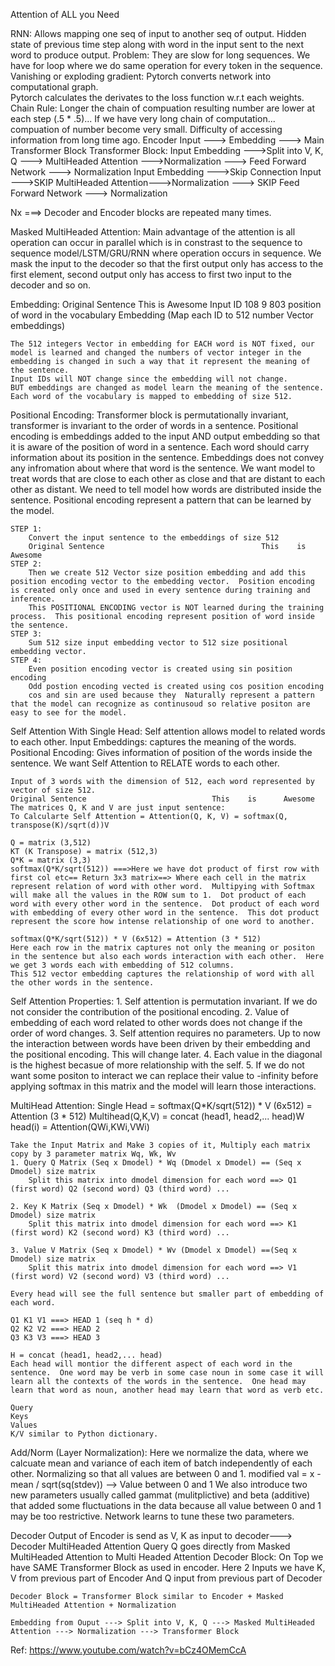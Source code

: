 Attention of ALL you Need

RNN: 
    Allows mapping one seq of input to another seq of output.
    Hidden state of previous time step along with word in the input sent to the next word to produce output.
    Problem:
        They are slow for long sequences.  We have for loop where we do same operation for every token in the sequence.
        Vanishing or exploding gradient: 
            Pytorch converts network into computational graph.   
            Pytorch calculates the derivates to the loss function w.r.t each weights.  Chain Rule: Longer the chain of compuation resulting number are lower at each step (.5 * .5)... If we have very long chain of computation... compuation of number become very small.
        Difficulty of accessing information from long time ago.
Encoder
    Input ---> Embedding ---> Main Transformer Block
    Transformer Block:
        Input Embedding --->Split into V, K, Q ---> MultiHeaded Attention --->Normalization ---> Feed Forward Network ---> Normalization
        Input Embedding  --->Skip Connection Input --->SKIP MultiHeaded Attention--->Normalization ---> SKIP Feed Forward Network ---> Normalization


Nx ===> Decoder and Encoder blocks are repeated many times.

Masked MultiHeaded Attention:
    Main advantage of the attention is all operation can occur in parallel which is in constrast to the sequence to sequence model/LSTM/GRU/RNN where operation occurs in sequence.
    We mask the input to the decoder so that the first output only has access to the first element, second output only has access to first two input to the decoder and so on.

Embedding:
    Original Sentence                                   This    is      Awesome
    Input ID                                            108     9       803
    position of word in the vocabulary
    Embedding (Map each ID to 512 number Vector embeddings)

    The 512 integers Vector in embedding for EACH word is NOT fixed, our model is learned and changed the numbers of vector integer in the embedding is changed in such a way that it represent the meaning of the sentence.  
    Input IDs will NOT change since the embedding will not change.
    BUT embeddings are changed as model learn the meaning of the sentence.
    Each word of the vocabulary is mapped to embedding of size 512.

Positional Encoding: 
    Transformer block is permutationally invariant, transformer is invariant to the order of words in a sentence.
    Positional encoding is embeddings added to the input AND output embedding so that it is aware of the position of word in a sentence.
    Each word should carry information about its position in the sentence. Embeddings does not convey any infromation about where that word is the sentence.
    We want model to treat words that are close to each other as close and that are distant to each other as distant.
    We need to tell model how words are distributed inside the sentence.
    Positional encoding represent a pattern that can be learned by the model.

    STEP 1:
        Convert the input sentence to the embeddings of size 512
        Original Sentence                                   This    is      Awesome
    STEP 2:
        Then we create 512 Vector size position embedding and add this position encoding vector to the embedding vector.  Position encoding is created only once and used in every sentence during training and inference.
        This POSITIONAL ENCODING vector is NOT learned during the training process.  This positional encoding represent position of word inside the sentence.
    STEP 3:
        Sum 512 size input embedding vector to 512 size positional embedding vector.
    STEP 4:
        Even position encoding vector is created using sin position encoding
        Odd postion encoding vected is created using cos position encoding
        cos and sin are used because they  Naturally represent a pattern that the model can recognize as continusoud so relative positon are easy to see for the model.

Self Attention With Single Head:
    Self attention allows model to related words to each other.
    Input Embeddings: captures the meaning of the words.
    Positional Encoding: Gives information of position of the words inside the sentence.
    We want Self Attention to RELATE words to each other.

    Input of 3 words with the dimension of 512, each word represented by vector of size 512.
    Original Sentence                            This    is      Awesome
    The matrices Q, K and V are just input sentence:
    To Calcularte Self Attention = Attention(Q, K, V) = softmax(Q, transpose(K)/sqrt(d))V

    Q = matrix (3,512)
    KT (K Transpose) = matrix (512,3)
    Q*K = matrix (3,3)
    softmax(Q*K/sqrt(512)) ===>Here we have dot product of first row with first col etc== Return 3x3 matrix==> Where each cell in the matrix represent relation of word with other word.  Multipying with Softmax will make all the values in the ROW sum to 1.  Dot product of each word with every other word in the sentence.  Dot product of each word with embedding of every other word in the sentence.  This dot product represent the score how intense relationship of one word to another.

    softmax(Q*K/sqrt(512)) * V (6x512) = Attention (3 * 512)
    Here each row in the matrix captures not only the meaning or positon in the sentence but also each words interaction with each other.  Here we get 3 words each with embedding of 512 columns.
    This 512 vector embedding captures the relationship of word with all the other words in the sentence.

Self Attention Properties:
    1. Self attention is permutation invariant.  If we do not consider the contribution of the positional encoding.
    2. Value of embedding of each word related to other words does not change if the order of word changes.
    3. Self attention requires no parameters.  Up to now the interaction between words have been driven by their embedding and the positional encoding.  This will change later.
    4. Each value in the diagonal is the highest becasue of more relationship with the self.
    5. If we do not want some positon to interact we can replace their value to -infinity before applying softmax in this matrix and the model will learn those interactions.

MultiHead Attention:
    Single Head = softmax(Q*K/sqrt(512)) * V (6x512) = Attention (3 * 512)
    Multihead(Q,K,V) = concat (head1, head2,... head)W
    head(i) = Attention(QWi,KWi,VWi)

    Take the Input Matrix and Make 3 copies of it, Multiply each matrix copy by 3 parameter matrix Wq, Wk, Wv
    1. Query Q Matrix (Seq x Dmodel) * Wq (Dmodel x Dmodel) == (Seq x Dmodel) size matrix
        Split this matrix into dmodel dimension for each word ==> Q1 (first word) Q2 (second word) Q3 (third word) ...

    2. Key K Matrix (Seq x Dmodel) * Wk  (Dmodel x Dmodel) == (Seq x Dmodel) size matrix
        Split this matrix into dmodel dimension for each word ==> K1 (first word) K2 (second word) K3 (third word) ...

    3. Value V Matrix (Seq x Dmodel) * Wv (Dmodel x Dmodel) ==(Seq x Dmodel) size matrix
        Split this matrix into dmodel dimension for each word ==> V1 (first word) V2 (second word) V3 (third word) ...

    Every head will see the full sentence but smaller part of embedding of each word.  

    Q1 K1 V1 ===> HEAD 1 (seq h * d)
    Q2 K2 V2 ===> HEAD 2
    Q3 K3 V3 ===> HEAD 3

    H = concat (head1, head2,... head) 
    Each head will montior the different aspect of each word in the sentence.  One word may be verb in some case noun in some case it will learn all the contexts of the words in the sentence.  One head may learn that word as noun, another head may learn that word as verb etc.

    Query 
    Keys 
    Values
    K/V similar to Python dictionary.

Add/Norm (Layer Normalization):
    Here we normalize the data, where we calcuate mean and variance of each item of batch independently of each other.  Normalizing so that all values are between 0 and 1.
    modified val = x - mean / sqrt(sq(stdev)) --> Value between 0 and 1
    We also introduce two new parameters usually called gammat (mulitplictive)
    and beta (additive) that added some fluctuations in the data because all value between 0 and 1 may be too restrictive. Network learns to tune these two parameters.


Decoder
    Output of Encoder is send as V, K as input to decoder---> Decoder MultiHeaded Attention 
    Query Q goes directly from Masked MultiHeaded Attention to Multi Headed Attention
    Decoder Block:
        On Top we have SAME Transformer Block as used in encoder.
        Here 2 Inputs we have K, V from previous part of Encoder
        And Q input from previous part of Decoder

    Decoder Block = Transformer Block similar to Encoder + Masked MultiHeaded Attention + Normalization

    Embedding from Ouput ---> Split into V, K, Q ---> Masked MultiHeaded Attention ---> Normalization ---> Transformer Block
























Ref:
https://www.youtube.com/watch?v=bCz4OMemCcA





